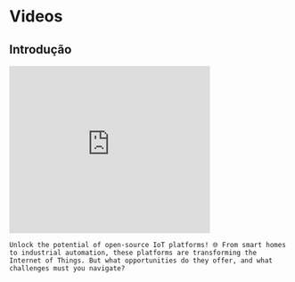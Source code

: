 # Videos

## Introdução

<iframe maxwidth="360" maxheight="300" width="360" height="300"src="https://www.youtube.com/embed/-2FrxVlDlHQ" title="YouTube video player" frameborder="0" allow="accelerometer; autoplay; clipboard-write; encrypted-media; gyroscope; picture-in-picture" allowfullscreen></iframe>

```TXT
Unlock the potential of open-source IoT platforms! 🌐 From smart homes to industrial automation, these platforms are transforming the Internet of Things. But what opportunities do they offer, and what challenges must you navigate?
```
